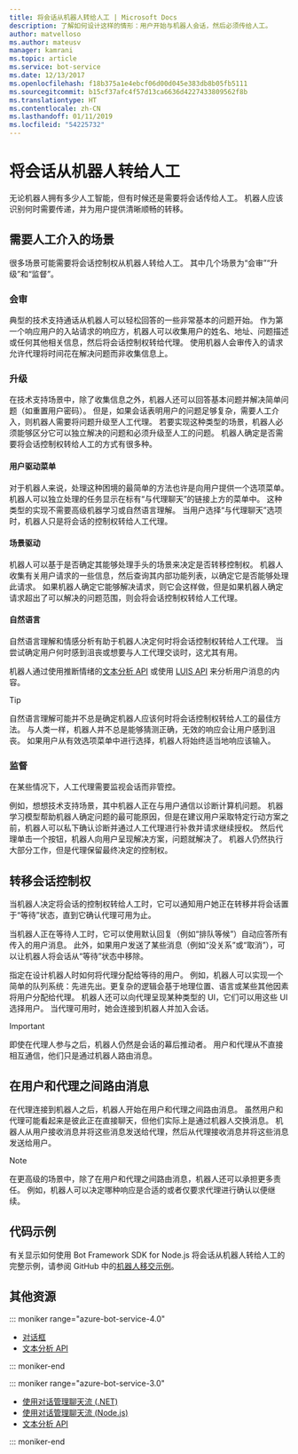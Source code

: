 ```yaml
---
title: 将会话从机器人转给人工 | Microsoft Docs
description: 了解如何设计这样的情形：用户开始与机器人会话，然后必须传给人工。
author: matvelloso
ms.author: mateusv
manager: kamrani
ms.topic: article
ms.service: bot-service
ms.date: 12/13/2017
ms.openlocfilehash: f18b375a1e4ebcf06d00d045e383db8b05fb5111
ms.sourcegitcommit: b15cf37afc4f57d13ca6636d4227433809562f8b
ms.translationtype: HT
ms.contentlocale: zh-CN
ms.lasthandoff: 01/11/2019
ms.locfileid: "54225732"
---
```

# <a name="transition-conversations-from-bot-to-human"></a>将会话从机器人转给人工

无论机器人拥有多少人工智能，但有时候还是需要将会话传给人工。 机器人应该识别何时需要传递，并为用户提供清晰顺畅的转移。

## <a name="scenarios-that-require-human-involvement"></a>需要人工介入的场景

很多场景可能需要将会话控制权从机器人转给人工。 其中几个场景为“会审”“升级”和“监督”。 

### <a name="triage"></a>会审

典型的技术支持通话从机器人可以轻松回答的一些非常基本的问题开始。 作为第一个响应用户的入站请求的响应方，机器人可以收集用户的姓名、地址、问题描述或任何其他相关信息，然后将会话控制权转给代理。 使用机器人会审传入的请求允许代理将时间花在解决问题而非收集信息上。

### <a name="escalation"></a>升级

在技术支持场景中，除了收集信息之外，机器人还可以回答基本问题并解决简单问题（如重置用户密码）。 但是，如果会话表明用户的问题足够复杂，需要人工介入，则机器人需要将问题升级至人工代理。 若要实现这种类型的场景，机器人必须能够区分它可以独立解决的问题和必须升级至人工的问题。 机器人确定是否需要将会话控制权转给人工的方式有很多种。 

#### <a name="user-driven-menus"></a>用户驱动菜单

对于机器人来说，处理这种困境的最简单的方法也许是向用户提供一个选项菜单。 机器人可以独立处理的任务显示在标有“与代理聊天”的链接上方的菜单中。 这种类型的实现不需要高级机器学习或自然语言理解。 当用户选择“与代理聊天”选项时，机器人只是将会话的控制权转给人工代理。 

#### <a name="scenario-driven"></a>场景驱动

机器人可以基于是否确定其能够处理手头的场景来决定是否转移控制权。 机器人收集有关用户请求的一些信息，然后查询其内部功能列表，以确定它是否能够处理此请求。 如果机器人确定它能够解决请求，则它会这样做，但是如果机器人确定请求超出了可以解决的问题范围，则会将会话控制权转给人工代理。

#### <a name="natural-language"></a>自然语言

自然语言理解和情感分析有助于机器人决定何时将会话控制权转给人工代理。 当尝试确定用户何时感到沮丧或想要与人工代理交谈时，这尤其有用。 
 
机器人通过使用推断情绪的<a href="https://www.microsoft.com/cognitive-services/en-us/text-analytics-api" target="blank">文本分析 API</a> 或使用 <a href="https://www.luis.ai" target="_blank">LUIS API</a> 来分析用户消息的内容。 


> [!TIP]
> 自然语言理解可能并不总是确定机器人应该何时将会话控制权转给人工的最佳方法。 与人类一样，机器人并不总是能够猜测正确，无效的响应会让用户感到沮丧。 如果用户从有效选项菜单中进行选择，机器人将始终适当地响应该输入。 

### <a name="supervision"></a>监督

在某些情况下，人工代理需要监视会话而非管控。

例如，想想技术支持场景，其中机器人正在与用户通信以诊断计算机问题。 机器学习模型帮助机器人确定问题的最可能原因，但是在建议用户采取特定行动方案之前，机器人可以私下确认诊断并通过人工代理进行补救并请求继续授权。 然后代理单击一个按钮，机器人向用户呈现解决方案，问题就解决了。 机器人仍然执行大部分工作，但是代理保留最终决定的控制权。 

## <a name="transitioning-control-of-the-conversation"></a>转移会话控制权 

当机器人决定将会话的控制权转给人工时，它可以通知用户她正在转移并将会话置于“等待”状态，直到它确认代理可用为止。 

当机器人正在等待人工时，它可以使用默认回复（例如“排队等候”）自动应答所有传入的用户消息。 此外，如果用户发送了某些消息（例如“没关系”或“取消”），可以让机器人将会话从“等待”状态中移除。

指定在设计机器人时如何将代理分配给等待的用户。 例如，机器人可以实现一个简单的队列系统：先进先出。更复杂的逻辑会基于地理位置、语言或某些其他因素将用户分配给代理。 机器人还可以向代理呈现某种类型的 UI，它们可以用这些 UI 选择用户。 当代理可用时，她会连接到机器人并加入会话。

> [!IMPORTANT]
> 即使在代理人参与之后，机器人仍然是会话的幕后推动者。 用户和代理从不直接相互通信，他们只是通过机器人路由消息。 

## <a name="routing-messages-between-user-and-agent"></a>在用户和代理之间路由消息

在代理连接到机器人之后，机器人开始在用户和代理之间路由消息。 虽然用户和代理可能看起来是彼此正在直接聊天，但他们实际上是通过机器人交换消息。 机器人从用户接收消息并将这些消息发送给代理，然后从代理接收消息并将这些消息发送给用户。 

> [!NOTE]
> 在更高级的场景中，除了在用户和代理之间路由消息，机器人还可以承担更多责任。 例如，机器人可以决定哪种响应是合适的或者仅要求代理进行确认以便继续。

## <a name="sample-code"></a>代码示例

有关显示如何使用 Bot Framework SDK for Node.js 将会话从机器人转给人工的完整示例，请参阅 GitHub 中的<a href="https://github.com/palindromed/Bot-HandOff" target="_blank">机器人移交示例</a>。

## <a name="additional-resources"></a>其他资源

::: moniker range="azure-bot-service-4.0"

- [对话框](v4sdk/bot-builder-dialog-manage-conversation-flow.md)
- <a href="https://www.microsoft.com/cognitive-services/en-us/text-analytics-api" target="blank">文本分析 API</a>

::: moniker-end

::: moniker range="azure-bot-service-3.0"

- [使用对话管理聊天流 (.NET)](~/dotnet/bot-builder-dotnet-manage-conversation-flow.md)
- [使用对话管理聊天流 (Node.js)](~/nodejs/bot-builder-nodejs-manage-conversation-flow.md)
- <a href="https://www.microsoft.com/cognitive-services/en-us/text-analytics-api" target="blank">文本分析 API</a>


::: moniker-end

